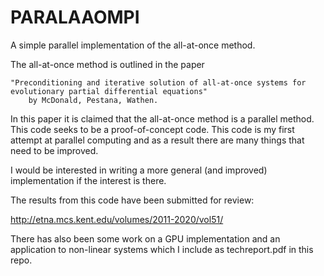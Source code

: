 # PARALAAOMPI
A simple parallel implementation of the all-at-once method.

The all-at-once method is outlined in the paper 

    "Preconditioning and iterative solution of all-at-once systems for evolutionary partial differential equations"
        by McDonald, Pestana, Wathen.

In this paper it is claimed that the all-at-once method is a parallel method. This code seeks to be a proof-of-concept
code. This code is my first attempt at parallel computing and as a result there are many things that need to be improved. 

I would be interested in writing a more general (and improved) implementation if the interest is there. 

The results from this code have been submitted for review:

http://etna.mcs.kent.edu/volumes/2011-2020/vol51/

There has also been some work on a GPU implementation and an application to non-linear systems which I include as techreport.pdf in this repo.
